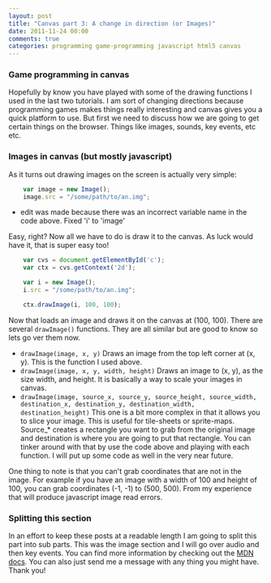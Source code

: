 ```yaml
---
layout: post
title: "Canvas part 3: A change in direction (or Images)"
date: 2011-11-24 00:00
comments: true
categories: programming game-programming javascript html5 canvas
---
```


### Game programming in canvas

Hopefully by know you have played with some of the drawing functions I used in the last two tutorials. I am sort of changing directions because programming games makes things really interesting and canvas gives you a quick platform to use. But first we need to discuss how we are going to get certain things on the browser. Things like images, sounds, key events, etc etc. 

### Images in canvas (but mostly javascript)

As it turns out drawing images on the screen is actually very simple:

``` javascript
	var image = new Image();
	image.src = "/some/path/to/an.img";
```

* edit was made because there was an incorrect variable name in the code above. Fixed 'i' to 'image'

Easy, right? Now all we have to do is draw it to the canvas. As luck would have it, that is super easy too!

``` javascript
	var cvs = document.getElementById('c');
	var ctx = cvs.getContext('2d');

	var i = new Image();
	i.src = "/some/path/to/an.img";

	ctx.drawImage(i, 100, 100);
```

Now that loads an image and draws it on the canvas at (100, 100). There are several `drawImage()` functions. They are all similar but are good to know so lets go ver them now.

* `drawImage(image, x, y)` Draws an image from the top left corner at (x, y). This is the function I used above.
* `drawImage(image, x, y, width, height)` Draws an image to (x, y), as the size width, and height. It is basically a way to scale your images in canvas.
* `drawImage(image, source_x, source_y, source_height, source_width, destination_x, destination_y, destination_width, destination_height)` This one is a bit more complex in that it allows you to slice your image. This is useful for tile-sheets or sprite-maps. Source_* creates a rectangle you want to grab from the original image and destination is where  you are going to put that rectangle. You can tinker around with that by use the code above and playing with each function. I will put up some code as well in the very near future.

One thing to note is that you can't grab coordinates that are not in the image. For example if you have an image with a width of 100 and height of 100, you can grab coordinates (-1, -1) to (500, 500). From my experience that will produce javascript image read errors.

### Splitting this section

In an effort to keep these posts at a readable length I am going to split this part into sub parts. This was the image section and I will go over audio and then key events. You can find more information by checking out the [MDN docs](https://developer.mozilla.org/en/HTML/Canvas). You can also just send me a message with any thing you might have. Thank you!
